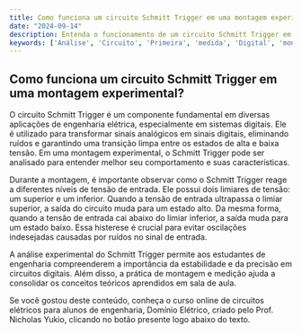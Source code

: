 ```yaml
---
title: Como funciona um circuito Schmitt Trigger em uma montagem experimental?
date: "2024-09-14"
description: Entenda o funcionamento de um circuito Schmitt Trigger em uma montagem experimental e sua importância na engenharia elétrica.
keywords: ['Análise', 'Circuito', 'Primeira', 'medida', 'Digital', 'montagem', 'Schmitt']
---
```


## Como funciona um circuito Schmitt Trigger em uma montagem experimental?

O circuito Schmitt Trigger é um componente fundamental em diversas aplicações de engenharia elétrica, especialmente em sistemas digitais. Ele é utilizado para transformar sinais analógicos em sinais digitais, eliminando ruídos e garantindo uma transição limpa entre os estados de alta e baixa tensão. Em uma montagem experimental, o Schmitt Trigger pode ser analisado para entender melhor seu comportamento e suas características.

Durante a montagem, é importante observar como o Schmitt Trigger reage a diferentes níveis de tensão de entrada. Ele possui dois limiares de tensão: um superior e um inferior. Quando a tensão de entrada ultrapassa o limiar superior, a saída do circuito muda para um estado alto. Da mesma forma, quando a tensão de entrada cai abaixo do limiar inferior, a saída muda para um estado baixo. Essa histerese é crucial para evitar oscilações indesejadas causadas por ruídos no sinal de entrada.

A análise experimental do Schmitt Trigger permite aos estudantes de engenharia compreenderem a importância da estabilidade e da precisão em circuitos digitais. Além disso, a prática de montagem e medição ajuda a consolidar os conceitos teóricos aprendidos em sala de aula.

Se você gostou deste conteúdo, conheça o curso online de circuitos elétricos para alunos de engenharia, Domínio Elétrico, criado pelo Prof. Nicholas Yukio, clicando no botão presente logo abaixo do texto.